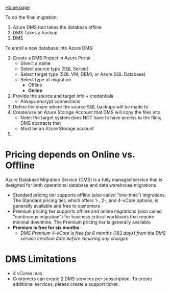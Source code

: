 [Home page](https://azure.microsoft.com/en-us/services/database-migration/)

To do the final migration:
1. Azure DMS tool takes the database offline
2. DMS Takes a backup
3. DMS 

To enroll a new database into Azure DMS:
1. Create a DMS Project in Azure Portal
   - Give it a name
   - Select source type (SQL Server)
   - Select target type (SQL VM, DBMI, or Azure SQL Database)
   - Select type of migration
      - Offline
      - **Online**
2. Provide the source and target info + credentials
   - Always encrypt connections
3. Define the share where the source SQL backups will be made to
1. Create/use an Azure Storage Account that DMS will copy the files into
   - Note: the target system does NOT have to have access to the files; DMS abstracts that
   - Must be an Azure Storage account
1. 
   
# Pricing depends on Online vs. Offline
Azure Database Migration Service (DMS) is a fully managed service that is designed for both operational database and data warehouse migrations
* Standard pricing tier supports offline (also called “one-time”) migrations. The Standard pricing tier, which offers 1-, 2-, and 4-vCore 
options, is generally available and free to customers
* Premium pricing tier supports offline and online migrations (also called "continuous migration") for business critical workloads that
require minimal downtime. The Premium pricing tier is generally available
* **Premium is free for six months** 
   - *DMS Premium 4-vCore is free for 6 months (183 days) from the DMS service creation date before incurring any charges*

# DMS Limitations
* 4 vCores max
* Customers can create 2 DMS services per subscription. To create additional services, please create a support ticket.
